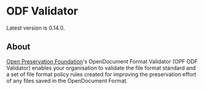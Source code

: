 # ODF Validator

Latest version is 0.14.0.

## About

[Open Preservation Foundation](https://openpreservation.org/)'s OpenDocument Format Validator (OPF ODF Validator) enables your organisation to validate the file format standard and a set of file format policy rules created for improving the preservation effort of any files saved in the OpenDocument Format.
